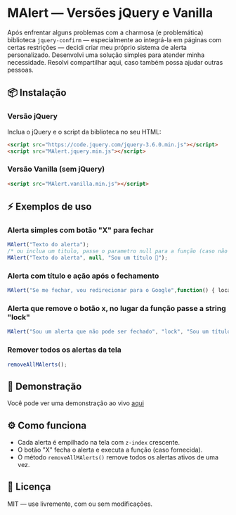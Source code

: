 # MAlert — Versões jQuery e Vanilla
Após enfrentar alguns problemas com a charmosa (e problemática) biblioteca `jquery-confirm` — especialmente ao integrá-la em páginas com certas restrições — decidi criar meu próprio sistema de alerta personalizado. Desenvolvi uma solução simples para atender minha necessidade. Resolvi compartilhar aqui, caso também possa ajudar outras pessoas.

## 📦 Instalação

### Versão jQuery

Inclua o jQuery e o script da biblioteca no seu HTML:

```html
<script src="https://code.jquery.com/jquery-3.6.0.min.js"></script>
<script src="MAlert.jquery.min.js"></script>
```

### Versão Vanilla (sem jQuery)

```html
<script src="MAlert.vanilla.min.js"></script>
```

## ⚡ Exemplos de uso

### Alerta simples com botão "X" para fechar

```javascript
MAlert("Texto do alerta");
/* ou inclua um titulo, passe o parametro null para a função (caso não tenha função) */
MAlert("Texto do alerta", null, "Sou um título 👑");
```

### Alerta com título e ação após o fechamento

```javascript
MAlert("Se me fechar, vou redirecionar para o Google",function() { location.href = 'https://google.com'; },"Sou um título 👑");
```

### Alerta que remove o botão x, no lugar da função passe a string "lock"

```javascript
MAlert("Sou um alerta que não pode ser fechado", "lock", "Sou um título 👑");
```


### Remover todos os alertas da tela

```javascript
removeAllMAlerts();
```

## 🧪 Demonstração

Você pode ver uma demonstração ao vivo [aqui](#) 

## ⚙️ Como funciona

- Cada alerta é empilhado na tela com `z-index` crescente.
- O botão "X" fecha o alerta e executa a função (caso fornecida).
- O método `removeAllMAlerts()` remove todos os alertas ativos de uma vez.

## 📄 Licença

MIT — use livremente, com ou sem modificações.
